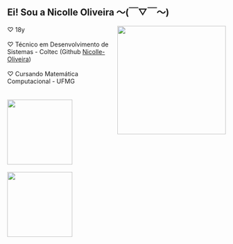  ## Ei! Sou a Nicolle Oliveira 〜(￣▽￣〜) 
 <img align= "right" width= "250" src="https://pa1.narvii.com/6580/8098c6e9207376889eeb0532d9f5a0723c4d73f5_hq.gif"/>


<div>
    ♡ 18y <br><br>
    ♡ Técnico em Desenvolvimento de Sistemas - Coltec (Github <a href="https://github.com/Nicolle-Oliveira">Nicolle-Oliveira</a>)<br><br>
    ♡ Cursando Matemática Computacional - UFMG <br>
</div>
<br><br>
<div>
  <a href="https://github.com/NicolleTO">
    <img height=150 align="line" src="https://github-readme-stats.vercel.app/api?username=NicolleTO&hide=contribs,prs&show_icons=true&theme=omni"/>
   <br><br>
    <img height=150 align="line" src="https://github-readme-stats.vercel.app/api/top-langs/?username=NicolleTO&layout=compact&theme=omni" />
  </a>
</div>

##
